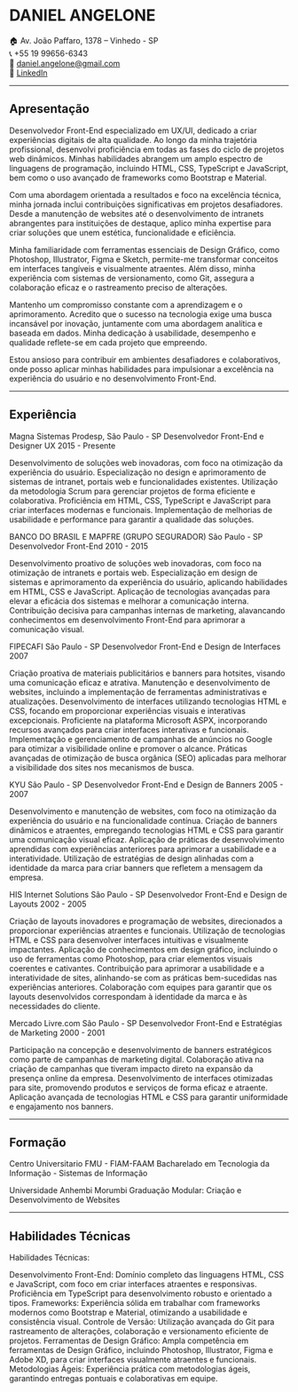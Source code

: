 # DANIEL ANGELONE

🏠 Av. João Paffaro, 1378 – Vinhedo - SP  
📞 +55 19 99656-6343  
📧 daniel.angelone@gmail.com  
💼 [LinkedIn](https://www.linkedin.com/in/danielangelone/)

---

## Apresentação

Desenvolvedor Front-End especializado em UX/UI, dedicado a criar experiências digitais de alta qualidade. Ao longo da minha trajetória profissional, desenvolvi proficiência em todas as fases do ciclo de projetos web dinâmicos. Minhas habilidades abrangem um amplo espectro de linguagens de programação, incluindo HTML, CSS, TypeScript e JavaScript, bem como o uso avançado de frameworks como Bootstrap e Material.

Com uma abordagem orientada a resultados e foco na excelência técnica, minha jornada inclui contribuições significativas em projetos desafiadores. Desde a manutenção de websites até o desenvolvimento de intranets abrangentes para instituições de destaque, aplico minha expertise para criar soluções que unem estética, funcionalidade e eficiência.

Minha familiaridade com ferramentas essenciais de Design Gráfico, como Photoshop, Illustrator, Figma e Sketch, permite-me transformar conceitos em interfaces tangíveis e visualmente atraentes. Além disso, minha experiência com sistemas de versionamento, como Git, assegura a colaboração eficaz e o rastreamento preciso de alterações.

Mantenho um compromisso constante com a aprendizagem e o aprimoramento. Acredito que o sucesso na tecnologia exige uma busca incansável por inovação, juntamente com uma abordagem analítica e baseada em dados. Minha dedicação à usabilidade, desempenho e qualidade reflete-se em cada projeto que empreendo.

Estou ansioso para contribuir em ambientes desafiadores e colaborativos, onde posso aplicar minhas habilidades para impulsionar a excelência na experiência do usuário e no desenvolvimento Front-End.

---

## Experiência

Magna Sistemas
Prodesp, São Paulo - SP
Desenvolvedor Front-End e Designer UX
2015 - Presente

Desenvolvimento de soluções web inovadoras, com foco na otimização da experiência do usuário.
Especialização no design e aprimoramento de sistemas de intranet, portais web e funcionalidades existentes.
Utilização da metodologia Scrum para gerenciar projetos de forma eficiente e colaborativa.
Proficiência em HTML, CSS, TypeScript e JavaScript para criar interfaces modernas e funcionais.
Implementação de melhorias de usabilidade e performance para garantir a qualidade das soluções.

BANCO DO BRASIL E MAPFRE (GRUPO SEGURADOR)
São Paulo - SP
Desenvolvedor Front-End
2010 - 2015

Desenvolvimento proativo de soluções web inovadoras, com foco na otimização de intranets e portais web.
Especialização em design de sistemas e aprimoramento da experiência do usuário, aplicando habilidades em HTML, CSS e JavaScript.
Aplicação de tecnologias avançadas para elevar a eficácia dos sistemas e melhorar a comunicação interna.
Contribuição decisiva para campanhas internas de marketing, alavancando conhecimentos em desenvolvimento Front-End para aprimorar a comunicação visual.

FIPECAFI
São Paulo - SP
Desenvolvedor Front-End e Design de Interfaces
2007

Criação proativa de materiais publicitários e banners para hotsites, visando uma comunicação eficaz e atrativa.
Manutenção e desenvolvimento de websites, incluindo a implementação de ferramentas administrativas e atualizações.
Desenvolvimento de interfaces utilizando tecnologias HTML e CSS, focando em proporcionar experiências visuais e interativas excepcionais.
Proficiente na plataforma Microsoft ASPX, incorporando recursos avançados para criar interfaces interativas e funcionais.
Implementação e gerenciamento de campanhas de anúncios no Google para otimizar a visibilidade online e promover o alcance.
Práticas avançadas de otimização de busca orgânica (SEO) aplicadas para melhorar a visibilidade dos sites nos mecanismos de busca.

KYU
São Paulo - SP
Desenvolvedor Front-End e Design de Banners
2005 - 2007

Desenvolvimento e manutenção de websites, com foco na otimização da experiência do usuário e na funcionalidade contínua.
Criação de banners dinâmicos e atraentes, empregando tecnologias HTML e CSS para garantir uma comunicação visual eficaz.
Aplicação de práticas de desenvolvimento aprendidas com experiências anteriores para aprimorar a usabilidade e a interatividade.
Utilização de estratégias de design alinhadas com a identidade da marca para criar banners que refletem a mensagem da empresa.

HIS Internet Solutions
São Paulo - SP
Desenvolvedor Front-End e Design de Layouts
2002 - 2005

Criação de layouts inovadores e programação de websites, direcionados a proporcionar experiências atraentes e funcionais.
Utilização de tecnologias HTML e CSS para desenvolver interfaces intuitivas e visualmente impactantes.
Aplicação de conhecimentos em design gráfico, incluindo o uso de ferramentas como Photoshop, para criar elementos visuais coerentes e cativantes.
Contribuição para aprimorar a usabilidade e a interatividade de sites, alinhando-se com as práticas bem-sucedidas nas experiências anteriores.
Colaboração com equipes para garantir que os layouts desenvolvidos correspondam à identidade da marca e às necessidades do cliente.

Mercado Livre.com
São Paulo - SP
Desenvolvedor Front-End e Estratégias de Marketing
2000 - 2001

Participação na concepção e desenvolvimento de banners estratégicos como parte de campanhas de marketing digital.
Colaboração ativa na criação de campanhas que tiveram impacto direto na expansão da presença online da empresa.
Desenvolvimento de interfaces otimizadas para site, promovendo produtos e serviços de forma eficaz e atraente.
Aplicação avançada de tecnologias HTML e CSS para garantir uniformidade e engajamento nos banners.

---

## Formação

Centro Universitario FMU - FIAM-FAAM
Bacharelado em Tecnologia da Informação - Sistemas de Informação

Universidade Anhembi Morumbi
Graduação Modular: Criação e Desenvolvimento de Websites

---

## Habilidades Técnicas

Habilidades Técnicas:

Desenvolvimento Front-End: Domínio completo das linguagens HTML, CSS e JavaScript, com foco em criar interfaces atraentes e responsivas. Proficiência em TypeScript para desenvolvimento robusto e orientado a tipos.
Frameworks: Experiência sólida em trabalhar com frameworks modernos como Bootstrap e Material, otimizando a usabilidade e consistência visual.
Controle de Versão: Utilização avançada do Git para rastreamento de alterações, colaboração e versionamento eficiente de projetos.
Ferramentas de Design Gráfico: Ampla competência em ferramentas de Design Gráfico, incluindo Photoshop, Illustrator, Figma e Adobe XD, para criar interfaces visualmente atraentes e funcionais.
Metodologias Ágeis: Experiência prática com metodologias ágeis, garantindo entregas pontuais e colaborativas em equipe.

